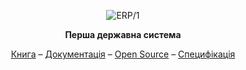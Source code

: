 <p align="center">
<picture>
<source media="(prefers-color-scheme: dark)" srcset="https://tonpa.guru/stream/2023/ERP.svg">
<img src="https://tonpa.guru/stream/2023/ERP.svg" alt="ERP/1">
</picture>
</p>
<p align="center"><strong>
Перша державна система
</strong></p>
<p align="center">
<a href="https://axiosis.top/sep/">Книга</a> –
<a href="https://erp.uno/">Документація</a> –
<a href="https://n2o.dev/ua//">Open Source</a> –
<a href="https://n2o.dev/ua/pro/">Специфікація</a>
</p>
